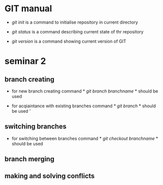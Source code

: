 # GIT manual

* *git init* is a command to initialise repository in current directory

* *git status* is a command describing current state of thr repository

* *git version* is a command showing current version of GIT

# seminar 2

## branch creating

* for new branch creating command * *git branch branchname* * should be used

* for acqiaintance with existing branches command * *git branch* * should be used
'
## switching branches

* for switching between branches command  * *git checkout branchname* * should be used


## branch merging

## making and solving conflicts


